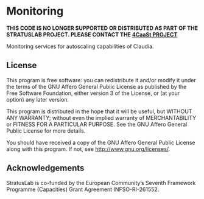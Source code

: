 Monitoring
==========

**THIS CODE IS NO LONGER SUPPORTED OR DISTRIBUTED AS PART OF THE
STRATUSLAB PROJECT.  PLEASE CONTACT THE [4CaaSt
PROJECT](http://4caast.morfeo-project.org/)**

Monitoring services for autoscaling capabilities of Claudia.

License
-------

This program is free software: you can redistribute it and/or modify
it under the terms of the GNU Affero General Public License as
published by the Free Software Foundation, either version 3 of the
License, or (at your option) any later version.

This program is distributed in the hope that it will be useful, but
WITHOUT ANY WARRANTY; without even the implied warranty of
MERCHANTABILITY or FITNESS FOR A PARTICULAR PURPOSE.  See the GNU
Affero General Public License for more details.

You should have received a copy of the GNU Affero General Public
License along with this program.  If not, see
<http://www.gnu.org/licenses/>.

Acknowledgements
----------------

StratusLab is co-funded by the European Community’s Seventh Framework
Programme (Capacities) Grant Agreement INFSO-RI-261552.
